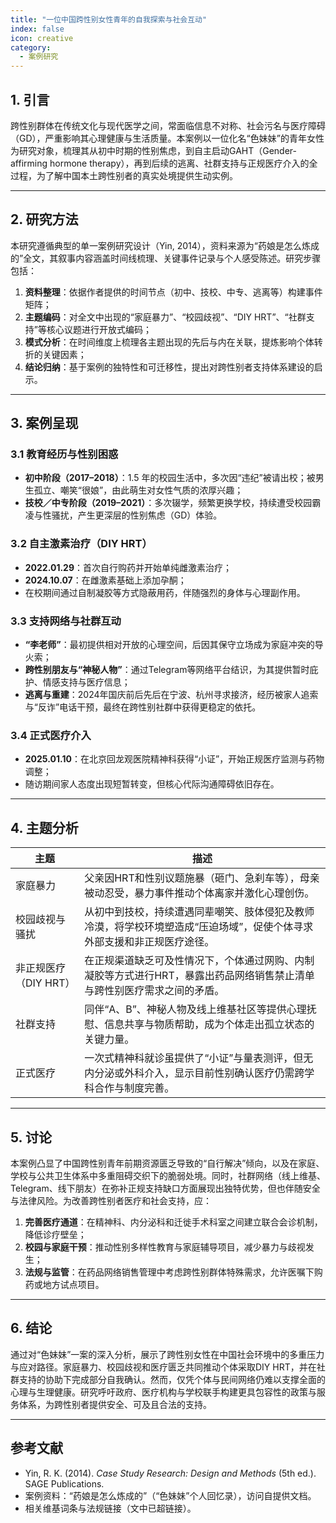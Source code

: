 ```yaml
---
title: "一位中国跨性别女性青年的自我探索与社会互动"
index: false
icon: creative
category:
  - 案例研究
---
```


## 1. 引言

跨性别群体在传统文化与现代医学之间，常面临信息不对称、社会污名与医疗障碍（GD），严重影响其心理健康与生活质量。本案例以一位化名“色妹妹”的青年女性为研究对象，梳理其从初中时期的性别焦虑，到自主启动GAHT（Gender-affirming hormone therapy），再到后续的逃离、社群支持与正规医疗介入的全过程，为了解中国本土跨性别者的真实处境提供生动实例。

---

## 2. 研究方法

本研究遵循典型的单一案例研究设计（Yin, 2014），资料来源为“药娘是怎么炼成的”全文，其叙事内容涵盖时间线梳理、关键事件记录与个人感受陈述。研究步骤包括：

1. **资料整理**：依据作者提供的时间节点（初中、技校、中专、逃离等）构建事件矩阵；
2. **主题编码**：对全文中出现的“家庭暴力”、“校园歧视”、“DIY HRT”、“社群支持”等核心议题进行开放式编码；
3. **模式分析**：在时间维度上梳理各主题出现的先后与内在关联，提炼影响个体转折的关键因素；
4. **结论归纳**：基于案例的独特性和可迁移性，提出对跨性别者支持体系建设的启示。

---

## 3. 案例呈现

### 3.1 教育经历与性别困惑

* **初中阶段（2017–2018）**：1.5 年的校园生活中，多次因“违纪”被请出校；被男生孤立、嘲笑“很娘”，由此萌生对女性气质的浓厚兴趣；
* **技校／中专阶段（2019–2021）**：多次辍学，频繁更换学校，持续遭受校园霸凌与性骚扰，产生更深层的性别焦虑（GD）体验。

### 3.2 自主激素治疗（DIY HRT）

* **2022.01.29**：首次自行购药并开始单纯雌激素治疗；
* **2024.10.07**：在雌激素基础上添加孕酮；
* 在校期间通过自制凝胶等方式隐蔽用药，伴随强烈的身体与心理副作用。

### 3.3 支持网络与社群互动

* **“李老师”**：最初提供相对开放的心理空间，后因其保守立场成为家庭冲突的导火索；
* **跨性别朋友与“神秘人物”**：通过Telegram等网络平台结识，为其提供暂时庇护、情感支持与医疗信息；
* **逃离与重建**：2024年国庆前后先后在宁波、杭州寻求接济，经历被家人追索与“反诈”电话干预，最终在跨性别社群中获得更稳定的依托。

### 3.4 正式医疗介入

* **2025.01.10**：在北京回龙观医院精神科获得“小证”，开始正规医疗监测与药物调整；
* 随访期间家人态度出现短暂转变，但核心代际沟通障碍依旧存在。

---

## 4. 主题分析

| 主题             | 描述                                                            |
| -------------- | ------------------------------------------------------------- |
| 家庭暴力           | 父亲因HRT和性别议题施暴（砸门、急刹车等），母亲被动忍受，暴力事件推动个体离家并激化心理创伤。              |
| 校园歧视与骚扰        | 从初中到技校，持续遭遇同辈嘲笑、肢体侵犯及教师冷漠，将学校环境塑造成“压迫场域”，促使个体寻求外部支援和非正规医疗途径。  |
| 非正规医疗（DIY HRT） | 在正规渠道缺乏可及性情况下，个体通过网购、内制凝胶等方式进行HRT，暴露出药品网络销售禁止清单与跨性别医疗需求之间的矛盾。 |
| 社群支持           | 同伴“A、B”、神秘人物及线上维基社区等提供心理抚慰、信息共享与物质帮助，成为个体走出孤立状态的关键力量。         |
| 正式医疗           | 一次式精神科就诊虽提供了“小证”与量表测评，但无内分泌或外科介入，显示目前性别确认医疗仍需跨学科合作与制度完善。      |

---

## 5. 讨论

本案例凸显了中国跨性别青年前期资源匮乏导致的“自行解决”倾向，以及在家庭、学校与公共卫生体系中多重阻碍交织下的脆弱处境。同时，社群网络（线上维基、Telegram、线下朋友）在弥补正规支持缺口方面展现出独特优势，但也伴随安全与法律风险。为改善跨性别者医疗和社会支持，应：

1. **完善医疗通道**：在精神科、内分泌科和迁徙手术科室之间建立联合会诊机制，降低诊疗壁垒；
2. **校园与家庭干预**：推动性别多样性教育与家庭辅导项目，减少暴力与歧视发生；
3. **法规与监管**：在药品网络销售管理中考虑跨性别群体特殊需求，允许医嘱下购药或地方试点项目。

---

## 6. 结论

通过对“色妹妹”一案的深入分析，展示了跨性别女性在中国社会环境中的多重压力与应对路径。家庭暴力、校园歧视和医疗匮乏共同推动个体采取DIY HRT，并在社群支持的协助下完成部分自我确认。然而，仅凭个体与民间网络仍难以支撑全面的心理与生理健康。研究呼吁政府、医疗机构与学校联手构建更具包容性的政策与服务体系，为跨性别者提供安全、可及且合法的支持。

---

## 参考文献

* Yin, R. K. (2014). *Case Study Research: Design and Methods* (5th ed.). SAGE Publications.
* 案例资料：“药娘是怎么炼成的”（“色妹妹”个人回忆录），访问自提供文档。
* 相关维基词条与法规链接（文中已超链接）。